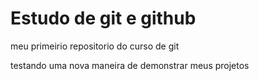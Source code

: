 # Estudo de git e github
 meu primeirio repositorio do curso de git 

 testando uma nova maneira de demonstrar meus projetos
